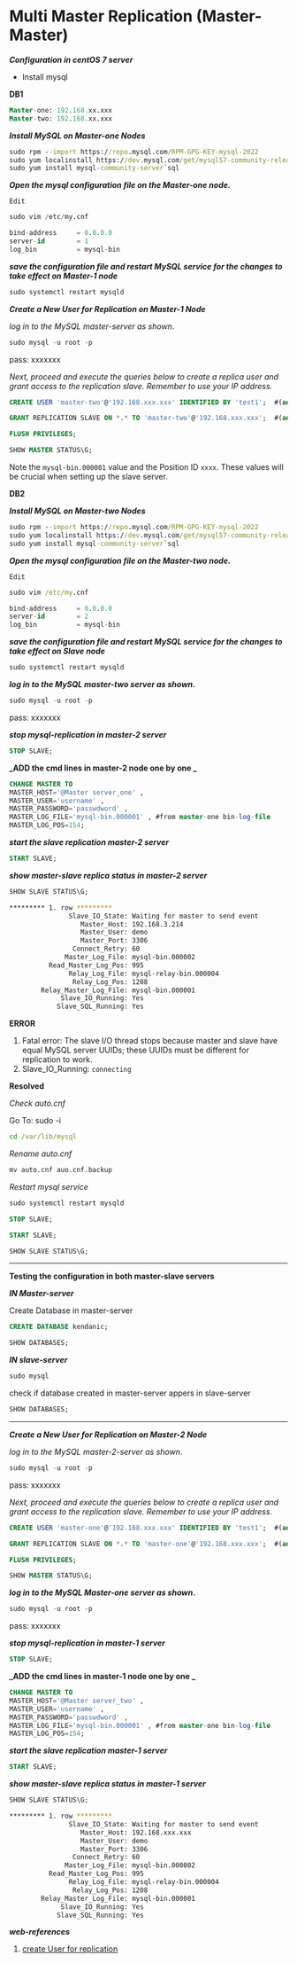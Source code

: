 # Multi Master Replication (Master-Master)


**_Configuration in centOS 7 server_**

- Install mysql


**DB1**

```sql
Master-one: 192.168.xx.xxx
Master-two: 192.168.xx.xxx
```

**_Install MySQL on Master-one Nodes_**

``` cmd
sudo rpm --import https://repo.mysql.com/RPM-GPG-KEY-mysql-2022 
sudo yum localinstall https://dev.mysql.com/get/mysql57-community-release-el7-11.noarch.rpm 
sudo yum install mysql-community-server`sql
```

**_Open the mysql configuration file on the Master-one node._**

`Edit`

```sql
sudo vim /etc/my.cnf
```

```sql
bind-address     = 0.0.0.0
server-id        = 1
log_bin          = mysql-bin
```

**_save the configuration file and restart MySQL service for the changes to take effect on Master-1 node_**

```sql
sudo systemctl restart mysqld
```

**_Create a New User for Replication on Master-1 Node_**

_log in to the MySQL master-server as shown_.

```sql
sudo mysql -u root -p
```

pass: xxxxxxx

_Next, proceed and execute the queries below to create a replica user and grant access to the replication slave. Remember to use your IP address._

```sql
CREATE USER 'master-two'@'192.168.xxx.xxx' IDENTIFIED BY 'test1';  #(add Master-two ip_address here in remote-users)
```

```sql
GRANT REPLICATION SLAVE ON *.* TO 'master-two'@'192.168.xxx.xxx';  #(add Master-two ip_address here in remote-users)
```

```sql
FLUSH PRIVILEGES;
```

```sql
SHOW MASTER STATUS\G;
```

Note the `mysql-bin.000001` value and the Position ID `xxxx`. These values will be crucial when setting up the slave server.

**DB2**

**_Install MySQL on Master-two Nodes_**

```cmd
sudo rpm --import https://repo.mysql.com/RPM-GPG-KEY-mysql-2022 
sudo yum localinstall https://dev.mysql.com/get/mysql57-community-release-el7-11.noarch.rpm 
sudo yum install mysql-community-server`sql
```

**_Open the mysql configuration file on the Master-two node._**

`Edit`

```cmd
sudo vim /etc/my.cnf
```

```sql
bind-address     = 0.0.0.0
server-id        = 2
log_bin          = mysql-bin
```

**_save the configuration file and restart MySQL service for the changes to take effect on Slave node_**

```sql
sudo systemctl restart mysqld
```

**_log in to the MySQL master-two server as shown_.**

```sql
sudo mysql -u root -p
```

pass: xxxxxxx

**_stop mysql-replication in master-2 server_**

```sql
STOP SLAVE;
```

**_ADD the cmd lines in master-2 node one by one _**

```sql
CHANGE MASTER TO
MASTER_HOST='@Master server_one' ,
MASTER_USER='username' ,
MASTER_PASSWORD='passwdword' ,
MASTER_LOG_FILE='mysql-bin.000001' , #from master-one bin-log-file 
MASTER_LOG_POS=154;

```

**_start the slave replication master-2 server_**

```sql
START SLAVE;
```

**_show master-slave replica status in master-2 server_**

```sql
SHOW SLAVE STATUS\G;
```

```bash
********* 1. row *********
               Slave_IO_State: Waiting for master to send event
                  Master_Host: 192.168.3.214
                  Master_User: demo
                  Master_Port: 3306
                Connect_Retry: 60
              Master_Log_File: mysql-bin.000002
          Read_Master_Log_Pos: 995
               Relay_Log_File: mysql-relay-bin.000004
                Relay_Log_Pos: 1208
        Relay_Master_Log_File: mysql-bin.000001 
             Slave_IO_Running: Yes
            Slave_SQL_Running: Yes

```

**ERROR**

1. Fatal error: The slave I/O thread stops because master and slave have equal MySQL server UUIDs; these UUIDs must be different for replication to work.
2. Slave_IO_Running: `connecting`

**Resolved**

_Check auto.cnf_

Go To: sudo -i

```cmd
cd /var/lib/mysql
```
_Rename auto.cnf_

```cmd
mv auto.cnf auo.cnf.backup 
```
_Restart mysql service_

```cmd
sudo systemctl restart mysqld
```

```sql
STOP SLAVE;
```
```sql
START SLAVE;
```
```sql
SHOW SLAVE STATUS\G;
```

--------------------------------------------------------------------

**Testing the configuration in both master-slave servers**

**_IN Master-server_**

Create Database in master-server

```sql
CREATE DATABASE kendanic;
```

```sql
SHOW DATABASES;
```

**_IN slave-server_**

```cmd
sudo mysql
```

check if database created in master-server appers in slave-server

```sql
SHOW DATABASES;
```
------------------------------------------------------------------------------------

**_Create a New User for Replication on Master-2 Node_**

_log in to the MySQL master-2-server as shown_.

```sql
sudo mysql -u root -p
```

pass: xxxxxxx

_Next, proceed and execute the queries below to create a replica user and grant access to the replication slave. Remember to use your IP address._

```sql
CREATE USER 'master-one'@'192.168.xxx.xxx' IDENTIFIED BY 'test1';  #(add Master-one ip_address here in remote-users)
```

```sql
GRANT REPLICATION SLAVE ON *.* TO 'master-one'@'192.168.xxx.xxx';  #(add Master-one ip_address here in remote-users)
```

```sql
FLUSH PRIVILEGES;
```

```sql
SHOW MASTER STATUS\G;
```

**_log in to the MySQL Master-one server as shown_.**

```sql
sudo mysql -u root -p
```

pass: xxxxxxx

**_stop mysql-replication in master-1 server_**

```sql
STOP SLAVE;
```

**_ADD the cmd lines in master-1 node one by one _**

```sql
CHANGE MASTER TO
MASTER_HOST='@Master server_two' ,
MASTER_USER='username' ,
MASTER_PASSWORD='passwdword' ,
MASTER_LOG_FILE='mysql-bin.000001' , #from master-one bin-log-file 
MASTER_LOG_POS=154;

```

**_start the slave replication master-1 server_**

```sql
START SLAVE;
```

**_show master-slave replica status in master-1 server_**

```sql
SHOW SLAVE STATUS\G;
```

```bash
********* 1. row *********
               Slave_IO_State: Waiting for master to send event
                  Master_Host: 192.168.xxx.xxx
                  Master_User: demo
                  Master_Port: 3306
                Connect_Retry: 60
              Master_Log_File: mysql-bin.000002
          Read_Master_Log_Pos: 995
               Relay_Log_File: mysql-relay-bin.000004
                Relay_Log_Pos: 1208
        Relay_Master_Log_File: mysql-bin.000001 
             Slave_IO_Running: Yes
            Slave_SQL_Running: Yes

```



**_web-references_**

1. [create User for replication](https://dev.mysql.com/doc/refman/8.0/en/replication-howto-repuser.html)

